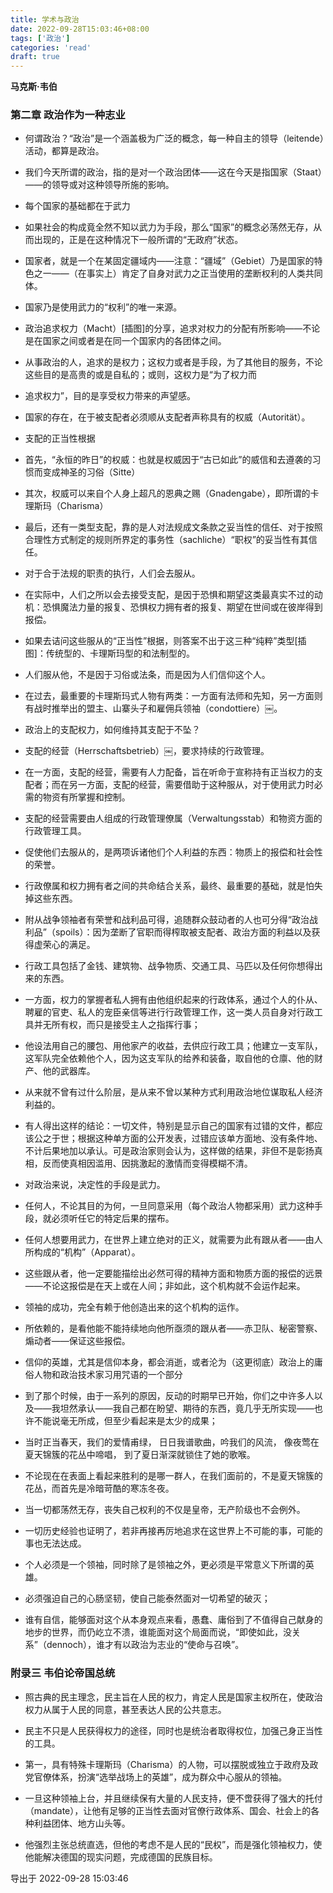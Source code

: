 ```yaml
---
title: 学术与政治
date: 2022-09-28T15:03:46+08:00
tags: ['政治']
categories: 'read'
draft: true
---
```


**马克斯·韦伯**


### 第二章 政治作为一种志业

* 何谓政治？“政治”是一个涵盖极为广泛的概念，每一种自主的领导（leitende）活动，都算是政治。

* 我们今天所谓的政治，指的是对一个政治团体——这在今天是指国家（Staat）——的领导或对这种领导所施的影响。

* 每个国家的基础都在于武力

* 如果社会的构成竟全然不知以武力为手段，那么“国家”的概念必荡然无存，从而出现的，正是在这种情况下一般所谓的“无政府”状态。

* 国家者，就是一个在某固定疆域内——注意：“疆域”（Gebiet）乃是国家的特色之一——（在事实上）肯定了自身对武力之正当使用的垄断权利的人类共同体。

* 国家乃是使用武力的“权利”的唯一来源。

* 政治追求权力（Macht）[插图]的分享，追求对权力的分配有所影响——不论是在国家之间或者是在同一个国家内的各团体之间。

* 从事政治的人，追求的是权力；这权力或者是手段，为了其他目的服务，不论这些目的是高贵的或是自私的；或则，这权力是“为了权力而

* 追求权力”，目的是享受权力带来的声望感。

* 国家的存在，在于被支配者必须顺从支配者声称具有的权威（Autorität）。

* 支配的正当性根据

* 首先，“永恒的昨日”的权威：也就是权威因于“古已如此”的威信和去遵袭的习惯而变成神圣的习俗（Sitte）

* 其次，权威可以来自个人身上超凡的恩典之赐（Gnadengabe），即所谓的卡理斯玛（Charisma）

* 最后，还有一类型支配，靠的是人对法规成文条款之妥当性的信任、对于按照合理性方式制定的规则所界定的事务性（sachliche）“职权”的妥当性有其信任。

* 对于合于法规的职责的执行，人们会去服从。

* 在实际中，人们之所以会去接受支配，是因于恐惧和期望这类最真实不过的动机：恐惧魔法力量的报复、恐惧权力拥有者的报复、期望在世间或在彼岸得到报偿。

* 如果去诘问这些服从的“正当性”根据，则答案不出于这三种“纯粹”类型[插图]：传统型的、卡理斯玛型的和法制型的。

* 人们服从他，不是因于习俗或法条，而是因为人们信仰这个人。

* 在过去，最重要的卡理斯玛式人物有两类：一方面有法师和先知，另一方面则有战时推举出的盟主、山寨头子和雇佣兵领袖（condottiere）￼。

* 政治上的支配权力，如何维持其支配于不坠？

* 支配的经营（Herrschaftsbetrieb）￼，要求持续的行政管理。

* 在一方面，支配的经营，需要有人力配备，旨在听命于宣称持有正当权力的支配者；而在另一方面，支配的经营，需要借助于这种服从，对于使用武力时必需的物资有所掌握和控制。

* 支配的经营需要由人组成的行政管理僚属（Verwaltungsstab）和物资方面的行政管理工具。

* 促使他们去服从的，是两项诉诸他们个人利益的东西：物质上的报偿和社会性的荣誉。

* 行政僚属和权力拥有者之间的共命结合关系，最终、最重要的基础，就是怕失掉这些东西。

* 附从战争领袖者有荣誉和战利品可得，追随群众鼓动者的人也可分得“政治战利品”（spoils）：因为垄断了官职而得榨取被支配者、政治方面的利益以及获得虚荣心的满足。

* 行政工具包括了金钱、建筑物、战争物质、交通工具、马匹以及任何你想得出来的东西。

* 一方面，权力的掌握者私人拥有由他组织起来的行政体系，通过个人的仆从、聘雇的官吏、私人的宠臣亲信等进行行政管理工作，这一类人员自身对行政工具并无所有权，而只是接受主人之指挥行事；

* 他设法用自己的腰包、用他家产的收益，去供应行政工具；他建立一支军队，这军队完全依赖他个人，因为这支军队的给养和装备，取自他的仓廪、他的财产、他的武器库。

* 从来就不曾有过什么阶层，是从来不曾以某种方式利用政治地位谋取私人经济利益的。

* 有人得出这样的结论：一切文件，特别是显示自己的国家有过错的文件，都应该公之于世；根据这种单方面的公开发表，过错应该单方面地、没有条件地、不计后果地加以承认。可是政治家则会认为，这样做的结果，非但不是彰扬真相，反而使真相因滥用、因挑激起的激情而变得模糊不清。

* 对政治来说，决定性的手段是武力。

* 任何人，不论其目的为何，一旦同意采用（每个政治人物都采用）武力这种手段，就必须听任它的特定后果的摆布。

* 任何人想要用武力，在世界上建立绝对的正义，就需要为此有跟从者——由人所构成的“机构”（Apparat）。

* 这些跟从者，他一定要能描绘出必然可得的精神方面和物质方面的报偿的远景——不论这报偿是在天上或在人间；非如此，这个机构就不会运作起来。

* 领袖的成功，完全有赖于他创造出来的这个机构的运作。

* 所依赖的，是看他能不能持续地向他所亟须的跟从者——赤卫队、秘密警察、煽动者——保证这些报偿。

* 信仰的英雄，尤其是信仰本身，都会消逝，或者沦为（这更彻底）政治上的庸俗人物和政治技术家习用咒语的一个部分

* 到了那个时候，由于一系列的原因，反动的时期早已开始，你们之中许多人以及——我坦然承认——我自己都在盼望、期待的东西，竟几乎无所实现——也许不能说毫无所成，但至少看起来是太少的成果；

* 当时正当春天，我们的爱情甫绿，
日日我谱歌曲，吟我们的风流，
像夜莺在夏天锦簇的花丛中啼唱，
到了夏日渐深就锁住了她的歌喉。

* 不论现在在表面上看起来胜利的是哪一群人，在我们面前的，不是夏天锦簇的花丛，而首先是冷暗苛酷的寒冻冬夜。

* 当一切都荡然无存，丧失自己权利的不仅是皇帝，无产阶级也不会例外。

* 一切历史经验也证明了，若非再接再厉地追求在这世界上不可能的事，可能的事也无法达成。

* 个人必须是一个领袖，同时除了是领袖之外，更必须是平常意义下所谓的英雄。

* 必须强迫自己的心肠坚韧，使自己能泰然面对一切希望的破灭；

* 谁有自信，能够面对这个从本身观点来看，愚蠢、庸俗到了不值得自己献身的地步的世界，而仍屹立不溃，谁能面对这个局面而说，“即使如此，没关系”（dennoch），谁才有以政治为志业的“使命与召唤”。


### 附录三 韦伯论帝国总统

* 照古典的民主理念，民主旨在人民的权力，肯定人民是国家主权所在，使政治权力从属于人民的同意，甚至表达人民的公共意志。

* 民主不只是人民获得权力的途径，同时也是统治者取得权位，加强己身正当性的工具。

* 第一，具有特殊卡理斯玛（Charisma）的人物，可以摆脱或独立于政府及政党官僚体系，扮演“选举战场上的英雄”，成为群众中心服从的领袖。

* 一旦这种领袖上台，并且继续保有大量的人民支持，便不啻获得了强大的托付（mandate），让他有足够的正当性去面对官僚行政体系、国会、社会上的各种利益团体、地方山头等。

* 他强烈主张总统直选，但他的考虑不是人民的“民权”，而是强化领袖权力，使他能解决德国的现实问题，完成德国的民族目标。

导出于 2022-09-28 15:03:46

